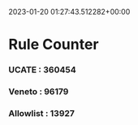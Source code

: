 2023-01-20 01:27:43.512282+00:00
# Rule Counter 
 ### UCATE : 360454

 ### Veneto : 96179

 ### Allowlist : 13927